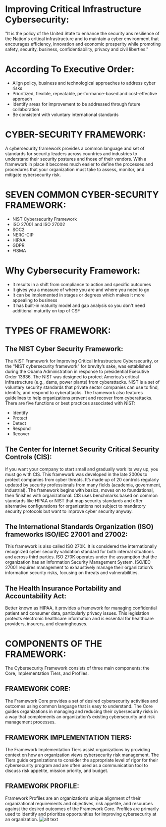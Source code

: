 # Improving Critical Infrastructure Cybersecurity:
"It is the policy of the United State to enhance the security ans resilience of the Nation's critical infrastructure and to maintain a cyber environment that encourages efficiency, innovation and economic prosperity while promoting safety, security, business, confidentiability, privacy and civil liberties."
# According To Executive Order:
- Align policy, business and technological approaches to address cyber risks
- Prioritized, flexible, repeatable, performance-based and cost-effective approach
- Identify areas for improvement to be addressed through future collaboration
- Be consistent with voluntary international standards
# CYBER-SECURITY FRAMEWORK:
A cybersecurity framework provides a common language and set of standards for security leaders across countries and industries to understand their security postures and those of their vendors. With a framework in place it becomes much easier to define the processes and procedures that your organization must take to assess, monitor, and mitigate cybersecurity risk.
# SEVEN COMMON CYBER-SECURITY FRAMEWORK:
- NIST Cybersecurity Framework
- ISO 27001 and ISO 27002
- SOC2
- NERC-CIP
- HIPAA
- GDPR
- FISMA
# Why Cybersecurity Framework:
- It results in a shift from compliance to action and specific outcomes
- It gives you a measure of where you are and where you need to go
- It can be implemented in stages or degrees which makes it more appealing to business
- It has built-in maturity model and gap analysis so you don't need additional maturity on top of CSF
# TYPES OF FRAMEWORK:
## The NIST Cyber Security Framework:
The NIST Framework for Improving Critical Infrastructure Cybersecurity, or the “NIST cybersecurity framework” for brevity’s sake, was established during the Obama Administration in response to presidential Executive Order 13636. The NIST was designed to protect America’s critical infrastructure (e.g., dams, power plants) from cyberattacks.
NIST is a set of voluntary security standards that private sector companies can use to find, identify, and respond to cyberattacks. The framework also features guidelines to help organizations prevent and recover from cyberattacks. There are five functions or best practices associated with NIST:
- Identify
- Protect
- Detect
- Respond
- Recover
## The Center for Internet Security Critical Security Controls (CIS):
If you want your company to start small and gradually work its way up, you must go with CIS. This framework was developed in the late 2000s to protect companies from cyber threats. It’s made up of 20 controls regularly updated by security professionals from many fields (academia, government, industrial). The framework begins with basics, moves on to foundational, then finishes with organizational.
CIS uses benchmarks based on common standards like HIPAA or NIST that map security standards and offer alternative configurations for organizations not subject to mandatory security protocols but want to improve cyber security anyway.
## The International Standards Organization (ISO) frameworks ISO/IEC 27001 and 27002:
This framework is also called ISO 270K. It is considered the internationally recognized cyber security validation standard for both internal situations and across third parties. ISO 270K operates under the assumption that the organization has an Information Security Management System. ISO/IEC 27001 requires management to exhaustively manage their organization’s information security risks, focusing on threats and vulnerabilities.
## The Health Insurance Portability and Accountability Act:
Better known as HIPAA, it provides a framework for managing confidential patient and consumer data, particularly privacy issues. This legislation protects electronic healthcare information and is essential for healthcare providers, insurers, and clearinghouses.
# COMPONENTS OF THE FRAMEWORK:
The Cybersecurity Framework consists of three main components: the Core, Implementation Tiers, and Profiles.
## FRAMEWORK CORE:
The Framework Core provides a set of desired cybersecurity activities and outcomes using common language that is easy to understand. The Core guides organizations in managing and reducing their cybersecurity risks in a way that complements an organization’s existing cybersecurity and risk management processes. 
## FRAMEWORK IMPLEMENTATION TIERS:
The Framework Implementation Tiers assist organizations by providing context on how an organization views cybersecurity risk management. The Tiers guide organizations to consider the appropriate level of rigor for their cybersecurity program and are often used as a communication tool to discuss risk appetite, mission priority, and budget.
## FRAMEWORK PROFILE:
Framework Profiles are an organization’s unique alignment of their organizational requirements and objectives, risk appetite, and resources against the desired outcomes of the Framework Core.  Profiles are primarily used to identify and prioritize opportunities for improving cybersecurity at an organization.
![alt text](https://www.google.com/url?sa=i&url=https%3A%2F%2Fmanagedmethods.com%2Fblog%2Fnist-cybersecurity-framework-k12-school-districts%2F&psig=AOvVaw3kD7mlX9cFlNqBtA0eus74&ust=1675684472679000&source=images&cd=vfe&ved=0CBAQjRxqFwoTCJjimqCp_vwCFQAAAAAdAAAAABAE)



